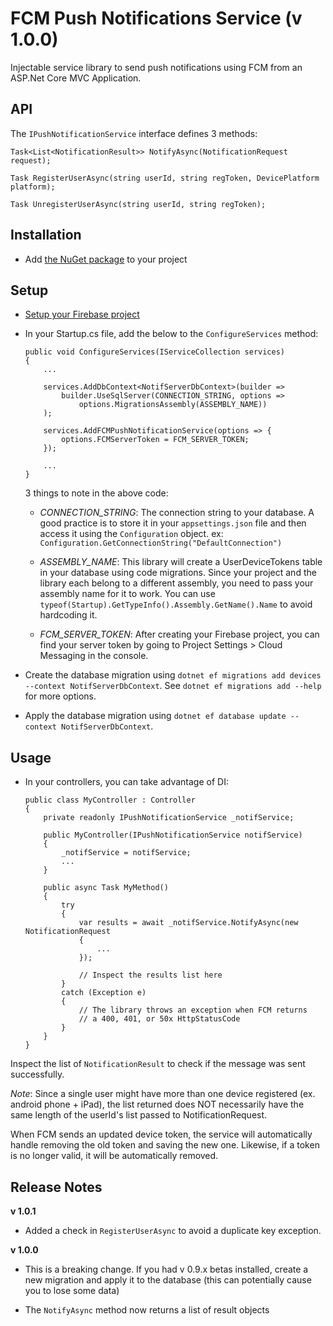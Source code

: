 ﻿FCM Push Notifications Service (v 1.0.0)
===

Injectable service library to send push notifications using FCM from an ASP.Net Core MVC Application.

## API

The `IPushNotificationService` interface defines 3 methods:

```
Task<List<NotificationResult>> NotifyAsync(NotificationRequest request);

Task RegisterUserAsync(string userId, string regToken, DevicePlatform platform);

Task UnregisterUserAsync(string userId, string regToken);
```

## Installation

* Add [the NuGet package](https://www.nuget.org/packages/ACB.FCMPushNotifications) to your project

## Setup

- [Setup your Firebase project](https://firebase.google.com/docs/cloud-messaging/)

- In your Startup.cs file, add the below to the `ConfigureServices` method:

	```
	public void ConfigureServices(IServiceCollection services)
	{
		...

		services.AddDbContext<NotifServerDbContext>(builder =>
			builder.UseSqlServer(CONNECTION_STRING, options =>
				options.MigrationsAssembly(ASSEMBLY_NAME))
		);

		services.AddFCMPushNotificationService(options => {
			options.FCMServerToken = FCM_SERVER_TOKEN;
		});

		...
	}
	```

	3 things to note in the above code:

	- *_CONNECTION_STRING_*: The connection string to your database. A good practice is to store it in your `appsettings.json` file and then access it using the `Configuration` object. ex: `Configuration.GetConnectionString("DefaultConnection")`

	- *_ASSEMBLY_NAME_*: This library will create a UserDeviceTokens table in your database using code migrations. Since your project and the library each belong to a different assembly, you need to pass your assembly name for it to work. You can use `typeof(Startup).GetTypeInfo().Assembly.GetName().Name` to avoid hardcoding it.

	- *_FCM_SERVER_TOKEN_*: After creating your Firebase project, you can find your server token by going to Project Settings > Cloud Messaging in the console.

- Create the database migration using `dotnet ef migrations add devices --context NotifServerDbContext`. See `dotnet ef migrations add --help` for more options.

- Apply the database migration using `dotnet ef database update --context NotifServerDbContext`.

## Usage

- In your controllers, you can take advantage of DI:

	```
	public class MyController : Controller
	{
		private readonly IPushNotificationService _notifService;

		public MyController(IPushNotificationService notifService)
		{
			_notifService = notifService;
			...
		}

		public async Task MyMethod()
		{
			try
			{
				var results = await _notifService.NotifyAsync(new NotificationRequest
				{
					...
				});

				// Inspect the results list here
			}
			catch (Exception e)
			{
				// The library throws an exception when FCM returns
				// a 400, 401, or 50x HttpStatusCode
			}
		}
	}
	```

Inspect the list of `NotificationResult` to check if the message was sent successfully. 

_Note_: Since a single user might have more than one device registered (ex. android phone + iPad), the list returned does NOT necessarily have the same length of the userId's list passed to NotificationRequest.

When FCM sends an updated device token, the service will automatically handle removing the old token and saving the new one. Likewise, if a token is no longer valid, it will be automatically removed.

## Release Notes

**v 1.0.1**

- Added a check in `RegisterUserAsync` to avoid a duplicate key exception.

**v 1.0.0**

- This is a breaking change. If you had v 0.9.x betas installed, create a new migration and apply it to the database (this can potentially cause you to lose some data)

- The `NotifyAsync` method now returns a list of result objects
